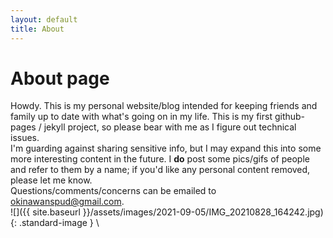 ```yaml
---
layout: default
title: About
---
```

# About page
Howdy.  This is my personal website/blog intended for keeping friends and family up to date with what's going on in my life.  This is my first github-pages / jekyll project, so please bear with me as I figure out technical issues. \
I'm guarding against sharing sensitive info, but I may expand this into some more interesting content in the future. I **do** post some pics/gifs of people and refer to them by a name; if you'd like any personal content removed, please let me know. \
Questions/comments/concerns can be emailed to [okinawanspud@gmail.com](okinawanspud@gmail.com). \
![]({{ site.baseurl }}/assets/images/2021-09-05/IMG_20210828_164242.jpg){: .standard-image } \
